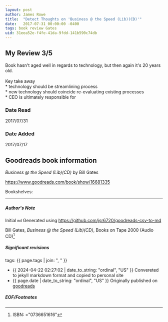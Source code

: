 ```yaml
---
layout: post
author: James Rowe
title:  "Detect Thoughts on 'Business @ the Speed (Lib)(CD)'"
date:   2017-07-31 00:00:00 -0400
tags: book review Gates 
uid: 31eea52e-f4fe-41da-9fdd-141b590c74db
---
```


<!-- highly dependent on how you personally use jekyll templates, and how you want this to show up -->
<!-- escape any jekyll keys with double brackets -->

## My Review 3/5

Book hasn't aged well in regards to technology, but then again it's 20 years old.<br/><br/>Key take away<br/>* technology should be streamlining process<br/>* new technology should coincide re-evaluating existing processes<br/>* CEO is ultimately responsible for 

### Date Read
2017/07/31

### Date Added
2017/07/17

## Goodreads book information

*Business @ the Speed (Lib)(CD)* by Bill  Gates

https://www.goodreads.com/book/show/16681335

Bookshelves: 

---

##### Author's Note

Initial `md` Generated using https://github.com/jsr6720/goodreads-csv-to-md

Bill  Gates, *Business @ the Speed (Lib)(CD)*,  Books on Tape 2000 (Audio CD)[^1]

##### Significant revisions

tags: {{ page.tags | join: ", " }} <!-- todo move this somewhere -->

- {{ 2024-04-22 02:27:02 | date_to_string: "ordinal", "US" }} Convereted to jekyll markdown format and copied to personal site
- {{ page.date | date_to_string: "ordinal", "US" }} Originally published on [goodreads](https://www.goodreads.com)

##### EOF/Footnotes

[^1]: ISBN: ="0736651616"